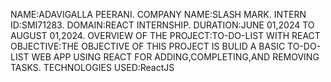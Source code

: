 NAME:ADAVIGALLA PEERANI.
COMPANY NAME:SLASH MARK.
INTERN ID:SMI71283.
DOMAIN:REACT INTERNSHIP.
DURATION:JUNE 01,2024 TO AUGUST 01,2024.
OVERVIEW OF THE PROJECT:TO-DO-LIST WITH REACT
OBJECTIVE:THE OBJECTIVE OF THIS PROJECT IS BULID A BASIC TO-DO-LIST WEB APP USING REACT FOR ADDING,COMPLETING,AND REMOVING TASKS.
TECHNOLOGIES USED:ReactJS
